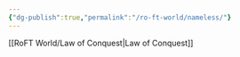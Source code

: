 ```yaml
---
{"dg-publish":true,"permalink":"/ro-ft-world/nameless/"}
---
```




[[RoFT World/Law of Conquest\|Law of Conquest]]